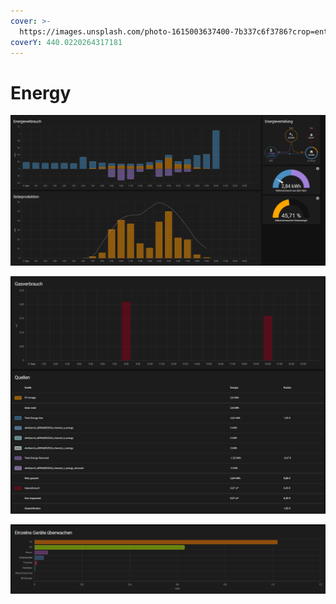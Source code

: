 ```yaml
---
cover: >-
  https://images.unsplash.com/photo-1615003637400-7b337c6f3786?crop=entropy&cs=tinysrgb&fm=jpg&ixid=MnwxOTcwMjR8MHwxfHNlYXJjaHw0fHx2b2x0YWdlfGVufDB8fHx8MTY2MjQwNTYxNw&ixlib=rb-1.2.1&q=80
coverY: 440.0220264317181
---
```


# Energy

![](<../../.gitbook/assets/image (15).png>)

<img src="../../.gitbook/assets/image (11).png" alt="" data-size="original">

![](<../../.gitbook/assets/image (14).png>)
